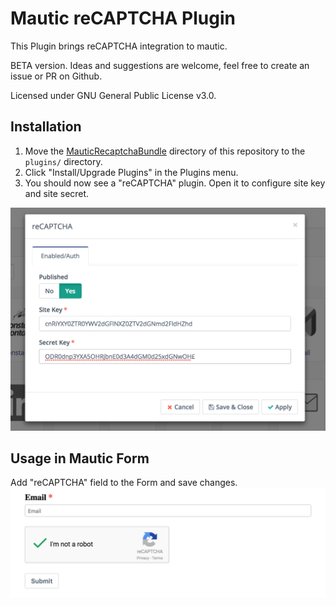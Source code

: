 # Mautic reCAPTCHA Plugin
This Plugin brings reCAPTCHA integration to mautic.

BETA version. Ideas and suggestions are welcome, feel free to create an issue or PR on Github.

Licensed under GNU General Public License v3.0.

## Installation
1. Move the [MauticRecaptchaBundle](MauticRecaptchaBundle) directory of this repository to the `plugins/` directory.
2. Click "Install/Upgrade Plugins" in the Plugins menu.
3. You should now see a "reCAPTCHA" plugin. Open it to configure site key and site secret.

![plugin config](/doc/config.png?raw=true "plugin config")

## Usage in Mautic Form
Add "reCAPTCHA" field to the Form and save changes.
![mautic form](/doc/form_preview.png?raw=true "Mautic Form with reCAPTCHA")
